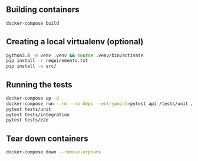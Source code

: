 ## Building containers


```sh
docker-compose build
```


## Creating a local virtualenv (optional)

```sh
python3.8 -m venv .venv && source .venv/bin/activate
pip install -r requirements.txt
pip install -e src/
```

## Running the tests

```sh
docker-compose up -d
docker-compose run --rm --no-deps --entrypoint=pytest api /tests/unit /tests/integration
pytest tests/unit
pytest tests/integration
pytest tests/e2e
```

## Tear down containers

```sh
docker-compose down --remove-orphans
```

